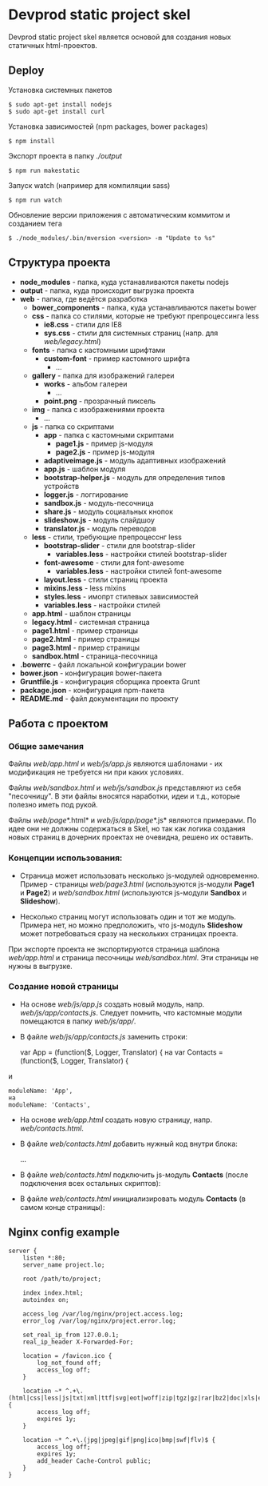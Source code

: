Devprod static project skel
===========================

Devprod static project skel является основой для создания новых статичных
html-проектов.


Deploy
------

Установка системных пакетов

    $ sudo apt-get install nodejs
    $ sudo apt-get install curl

Установка зависимостей (npm packages, bower packages)

    $ npm install

Экспорт проекта в папку *./output*

    $ npm run makestatic

Запуск watch (например для компиляции sass)

    $ npm run watch

Обновление версии приложения с автоматическим коммитом и созданием тега

    $ ./node_modules/.bin/mversion <version> -m "Update to %s"


Структура проекта
-----------------

* __node_modules__ - папка, куда устанавливаются пакеты nodejs
* __output__ - папка, куда происходит выгрузка проекта
* __web__ - папка, где ведётся разработка
    * __bower_components__ - папка, куда устанавливаются пакеты bower
    * __css__ - папка со стилями, которые не требуют препроцессинга less
        * __ie8.css__ - стили для IE8
        * __sys.css__ - стили для системных страниц (напр. для *web/legacy.html*)
    * __fonts__ - папка с кастомными шрифтами
        * __custom-font__ - пример кастомного шрифта
            *   ...
    * __gallery__ - папка для изображений галереи
        * __works__ - альбом галереи
            * ...
        * __point.png__ - прозрачный пиксель
    * __img__ - папка с изображениями проекта
        * ...
    * __js__ - папка со скриптами
        * __app__ - папка с кастомными скриптами
            * __page1.js__ - пример js-модуля
            * __page2.js__ - пример js-модуля
        * __adaptiveimage.js__ - модуль адаптивных изображений
        * __app.js__ - шаблон модуля
        * __bootstrap-helper.js__ - модуль для определения типов устройств
        * __logger.js__ - логгирование
        * __sandbox.js__ - модуль-песочница
        * __share.js__ - модуль социальных кнопок
        * __slideshow.js__ - модуль слайдшоу
        * __translator.js__ - модуль переводов
    * __less__ - стили, требующие препроцесснг less
        * __bootstrap-slider__ - стили для bootstrap-slider
            * __variables.less__ - настройки стилей bootstrap-slider
        * __font-awesome__ - стили для font-awesome
            * __variables.less__ - настройки стилей font-awesome
        * __layout.less__ - стили страниц проекта
        * __mixins.less__ - less mixins
        * __styles.less__ - имопрт стилевых зависимостей
        * __variables.less__ - настройки стилей
    * __app.html__ - шаблон страницы
    * __legacy.html__ - системная страница
    * __page1.html__ - пример страницы
    * __page2.html__ - пример страницы
    * __page3.html__ - пример страницы
    * __sandbox.html__ - страница-песочница
* __.bowerrc__ - файл локальной конфигурации bower
* __bower.json__ - конфигурация bower-пакета
* __Gruntfile.js__ - конфигурация сборщика проекта Grunt
* __package.json__ - конфигурация npm-пакета
* __README.md__ - файл документации по проекту


Работа с проектом
-----------------

### Общие замечания

Файлы *web/app.html* и *web/js/app.js* являются шаблонами - их модификация не требуется ни при каких условиях.

Файлы *web/sandbox.html* и *web/js/sandbox.js* представляют из себя "песочницу". В эти файлы вносятся наработки, идеи и т.д., которые полезно иметь под рукой.

Файлы *web/page**.html* и *web/js/app/page**.js* являются примерами. По идее они не должны содержаться в Skel, но так как логика создания новых страниц в дочерних проектах не очевидна, решено их оставить.

### Концепции использования:

* Cтраница может использовать несколько js-модулей одновременно. Пример - страницы *web/page3.html* (используются js-модули __Page1__ и __Page2__) и *web/sandbox.html* (используются js-модули __Sandbox__ и __Slideshow__).

* Несколько страниц могут использовать один и тот же модуль. Примера нет, но можно предположить, что js-модуль __Slideshow__ может потребоваться сразу на нескольких страницах проекта.

При экспорте проекта не экспортируются страница шаблона *web/app.html* и страница песочницы *web/sandbox.html*. Эти страницы не нужны в выгрузке.

### Создание новой страницы

* На основе *web/js/app.js* создать новый модуль, напр. *web/js/app/contacts.js*. Следует помнить, что кастомные модули помещаются в папку *web/js/app/*.

* В файле *web/js/app/contacts.js* заменить строки:

    var App = (function($, Logger, Translator) {
    на
    var Contacts = (function($, Logger, Translator) {

и

    moduleName: 'App',
    на
    moduleName: 'Contacts',

* На основе *web/app.html* создать новую страницу, напр. *web/contacts.html*.

* В файле *web/contacts.html* добавить нужный код внутри блока:

    <!-- page content -->
    ...
    <!-- /page content -->

* В файле *web/contacts.html* подключить js-модуль __Contacts__ (после подключения всех остальных скриптов):

    <script src="./js/app/contacts.js"></script>

* В файле *web/contacts.html* инициализировать модуль __Contacts__ (в самом конце страницы):

    <script>
        Contacts.init({
            debug: debug
        });
    </script>


Nginx config example
--------------------

    server {
        listen *:80;
        server_name project.lo;

        root /path/to/project;

        index index.html;
        autoindex on;

        access_log /var/log/nginx/project.access.log;
        error_log /var/log/nginx/project.error.log;

        set_real_ip_from 127.0.0.1;
        real_ip_header X-Forwarded-For;

        location = /favicon.ico {
            log_not_found off;
            access_log off;
        }

        location ~* ^.+\.(html|css|less|js|txt|xml|ttf|svg|eot|woff|zip|tgz|gz|rar|bz2|doc|xls|exe|pdf|ppt|tar|wav|mp3|ogg|rtf)$ {
            access_log off;
            expires 1y;
        }

        location ~* ^.+\.(jpg|jpeg|gif|png|ico|bmp|swf|flv)$ {
            access_log off;
            expires 1y;
            add_header Cache-Control public;
        }
    }
